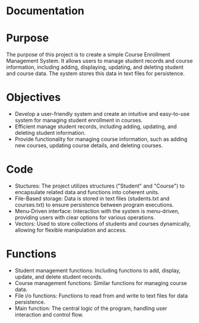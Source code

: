 # Documentation 

# Purpose
The purpose of this project is to create a simple Course Enrollment Management System. It allows users to manage student records and course information, including adding, displaying, updating, and deleting student and course data. The system stores this data in text files for persistence.

# Objectives
+ Develop a user-friendly system and create an intuitive and easy-to-use system for managing student enrollment in courses.
+ Efficient manage student records, including adding, updating, and deleting student information.
+ Provide functionality for managing course information, such as adding new courses, updating course details, and deleting courses.

# Code
+ Stuctures: The project utilizes structures ("Student" and "Course") to encapsulate related data and functions into coherent units.
+ File-Based storage: Data is stored in text files (students.txt and courses.txt) to ensure persistence between program executions.
+ Menu-Driven interface: Interaction with the system is menu-driven, providing users with clear options for various operations.
+ Vectors: Used to store collections of students and courses dynamically, allowing for flexible manipulation and access.

 # Functions
+ Student management functions: Including functions to add, display, update, and delete student records.
+ Course management functions: Similar functions for managing course data.
+ File i/o functions: Functions to read from and write to text files for data persistence.
+ Main function: The central logic of the program, handling user interaction and control flow.


  
